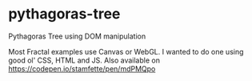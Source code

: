 # pythagoras-tree

Pythagoras Tree using DOM manipulation

Most Fractal examples use Canvas or WebGL. I wanted to do one using good ol' CSS, HTML and JS. Also available on https://codepen.io/stamfette/pen/mdPMQpo
